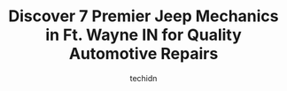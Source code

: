 ---
layout: ampstory
image: https://images.unsplash.com/photo-1525609004556-c46c7d6cf023?ixlib=rb-4.0.3&ixid=MnwxMjA3fDB8MHxwaG90by1wYWdlfHx8fGVufDB8fHx8&auto=format&fit=crop&w=640&h=853&q=80
author: techidn
featured: false
description: Looking for reliable and skilled Jeep Mechanic in Ft. Wayne IN, USA? Your search ends here with the 7 best Jeep Mechanic in town. With their expertise and commitment to delivering exceptiona
title: Discover 7 Premier Jeep Mechanics in Ft. Wayne IN for Quality Automotive Repairs
cover:
   title: Discover 7 Premier Jeep Mechanics in Ft. Wayne IN for Quality Automotive Repairs
   subtitle: Rickpate
   background: https://images.unsplash.com/photo-1525609004556-c46c7d6cf023?ixlib=rb-4.0.3&ixid=MnwxMjA3fDB8MHxwaG90by1wYWdlfHx8fGVufDB8fHx8&auto=format&fit=crop&w=640&h=853&q=80

pages: 
 - layout: thirds
   top: <h1>#1 Tuffy Tire & Auto Service Center</h1>
   bottom: "<p>It was a good experience. All employees there are military vets and very polite. Great discount if youre a vet. The only issue I have is my odometer is not right and nei</p>"
   background: https://www.knot35.com/toplist/wp-content/uploads/2023/06/best-jeep-mechanic-1-in-ft-wayne-in-1685835266.jpeg
   backgroundblur: true
 - layout: thirds
   top: <h1>#2 Berger Auto Parts & Service</h1>
   bottom: "<p>7440 St Joe Rd, Fort Wayne, IN 46835, United States</p>"
   background: https://www.knot35.com/toplist/wp-content/uploads/2023/06/best-jeep-mechanic-2-in-ft-wayne-in-1685835267.jpeg
   cta:
      link: https://www.knot35.com/toplist/discover-7-premier-jeep-mechanics-in-ft-wayne-in-for-quality-automotive-repairs/
      text: Discover 7 Premier Jeep Mechanics in Ft. Wayne IN for Quality Automotive Repairs
 - layout: thirds
   top: <h1>#3 Fox & Fox Full Automotive Service Shop - Downtown Fort Wayne</h1>
   bottom: "<p>512 Van Buren St, Fort Wayne, IN 46802, United States</p>"
   background: https://www.knot35.com/toplist/wp-content/uploads/2023/06/best-jeep-mechanic-3-in-ft-wayne-in-1685835267.png
   cta:
      link: https://www.knot35.com/toplist/discover-7-premier-jeep-mechanics-in-ft-wayne-in-for-quality-automotive-repairs/
      text: Discover 7 Premier Jeep Mechanics in Ft. Wayne IN for Quality Automotive Repairs
 - layout: thirds
   top: <h1>#4 Yeoman Service Center</h1>
   bottom: "<p>540 E Pettit Ave, Fort Wayne, IN 46806, United States</p>"
   background: https://images.unsplash.com/photo-1462556791646-c201b8241a94?ixlib=rb-4.0.3&ixid=MnwxMjA3fDB8MHxwaG90by1wYWdlfHx8fGVufDB8fHx8&auto=format&fit=crop&w=640&h=853&q=80
   cta:
      link: https://www.knot35.com/toplist/discover-7-premier-jeep-mechanics-in-ft-wayne-in-for-quality-automotive-repairs/
      text: Discover 7 Premier Jeep Mechanics in Ft. Wayne IN for Quality Automotive Repairs
 - layout: thirds
   top: <h1>#5 Rb Automotive Repair</h1>
   bottom: "<p>901 Goshen Ave, Fort Wayne, IN 46808, United States</p>"
   background: https://images.unsplash.com/photo-1496096265110-f83ad7f96608?ixlib=rb-4.0.3&ixid=MnwxMjA3fDB8MHxwaG90by1wYWdlfHx8fGVufDB8fHx8&auto=format&fit=crop&w=640&h=853&q=80
   cta:
      link: https://www.knot35.com/toplist/discover-7-premier-jeep-mechanics-in-ft-wayne-in-for-quality-automotive-repairs/
      text: Discover 7 Premier Jeep Mechanics in Ft. Wayne IN for Quality Automotive Repairs
 - layout: thirds
   top: <h1>#6 Eds Car Care Center</h1>
   bottom: "<p>7811 N Clinton St, Fort Wayne, IN 46825, United States</p>"
   background: https://images.unsplash.com/photo-1552083974-186346191183?ixlib=rb-4.0.3&ixid=MnwxMjA3fDB8MHxwaG90by1wYWdlfHx8fGVufDB8fHx8&auto=format&fit=crop&w=640&h=853&q=80
   cta:
      link: https://www.knot35.com/toplist/discover-7-premier-jeep-mechanics-in-ft-wayne-in-for-quality-automotive-repairs/
      text: Discover 7 Premier Jeep Mechanics in Ft. Wayne IN for Quality Automotive Repairs
 - layout: thirds
   top: <h1>#7 Patriot Tire & Auto Care</h1>
   bottom: "<p>6205 Bluffton Rd, Fort Wayne, IN 46809, United States</p>"
   background: https://images.unsplash.com/photo-1608501821300-4f99e58bba77?ixlib=rb-4.0.3&ixid=MnwxMjA3fDB8MHxwaG90by1wYWdlfHx8fGVufDB8fHx8&auto=format&fit=crop&w=640&h=853&q=80
   cta:
      link: https://www.knot35.com/toplist/discover-7-premier-jeep-mechanics-in-ft-wayne-in-for-quality-automotive-repairs/
      text: Discover 7 Premier Jeep Mechanics in Ft. Wayne IN for Quality Automotive Repairs
 - layout: thirds
   middle: Continue reading...
   background: https://images.unsplash.com/photo-1595364397663-fca4f075d796?ixlib=rb-4.0.3&ixid=MnwxMjA3fDB8MHxwaG90by1wYWdlfHx8fGVufDB8fHx8&auto=format&fit=crop&w=640&h=853&q=80
   cta:
      link: https://www.knot35.com/toplist/discover-7-premier-jeep-mechanics-in-ft-wayne-in-for-quality-automotive-repairs/
      text: Discover 7 Premier Jeep Mechanics in Ft. Wayne IN for Quality Automotive Repairs
      
---